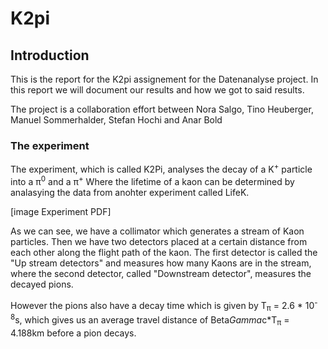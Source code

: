 # K2pi

## Introduction

This is the report for the K2pi assignement for the Datenanalyse project.
In this report we will document our results and how we got to said results.

The project is a collaboration effort between Nora Salgo, Tino Heuberger, Manuel Sommerhalder, Stefan Hochi and Anar Bold

### The experiment

The experiment, which is called K2Pi, analyses the decay of a K<sup>+</sup> particle into a π<sup>0</sup> and a π<sup>+</sup>
Where the lifetime of a kaon can be determined by analasying the data from anohter experiment called LifeK.

[image Experiment PDF]

As we can see, we have a collimator which generates a stream of Kaon particles. Then we have two detectors placed at a certain distance from each other along the flight path of the kaon. The first detector is called the "Up stream detectors" and measures how many Kaons are in the stream, where the second detector, called "Downstream detector", measures the decayed pions.

However the pions also have a decay time which is given by T<sub>π</sub> = 2.6 * 10<sup>-8</sup>s, which gives us an average travel distance of Beta*Gamma*c*T<sub>π</sub> = 4.188km before a pion decays.
